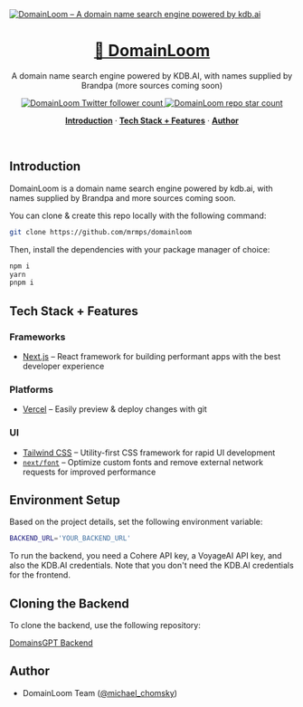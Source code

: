 
<a href="https://domainloom.com">
  <img alt="DomainLoom – A domain name search engine powered by kdb.ai" src="https://domainloom.com/opengraph-image" />
  <h1 align="center">🧵 DomainLoom</h1>
</a>

<p align="center">
  A domain name search engine powered by KDB.AI, with names supplied by Brandpa (more sources coming soon)
</p>

<p align="center">
  <a href="https://twitter.com/michael_chomsky">
    <img src="https://img.shields.io/twitter/follow/michael_chomsky?style=flat&label=michael_chomsky&logo=twitter&color=0bf&logoColor=fff" alt="DomainLoom Twitter follower count" />
  </a>
  <a href="https://github.com/mrmps/domainloom">
    <img src="https://img.shields.io/github/stars/mrmps/domainloom?label=domainloom%2Fdomainloom" alt="DomainLoom repo star count" />
  </a>
</p>

<p align="center">
  <a href="#introduction"><strong>Introduction</strong></a> ·
  <a href="#tech-stack--features"><strong>Tech Stack + Features</strong></a> ·
  <a href="#author"><strong>Author</strong></a>
</p>
<br/>

## Introduction

DomainLoom is a domain name search engine powered by kdb.ai, with names supplied by Brandpa and more sources coming soon.

You can clone & create this repo locally with the following command:

```bash
git clone https://github.com/mrmps/domainloom
```

Then, install the dependencies with your package manager of choice:

```bash
npm i
yarn
pnpm i
```

## Tech Stack + Features

### Frameworks

- [Next.js](https://nextjs.org/) – React framework for building performant apps with the best developer experience

### Platforms

- [Vercel](https://vercel.com/) – Easily preview & deploy changes with git

### UI

- [Tailwind CSS](https://tailwindcss.com/) – Utility-first CSS framework for rapid UI development
- [`next/font`](https://nextjs.org/docs/basic-features/font-optimization) – Optimize custom fonts and remove external network requests for improved performance

## Environment Setup

Based on the project details, set the following environment variable:

```bash
BACKEND_URL='YOUR_BACKEND_URL'
```

To run the backend, you need a Cohere API key, a VoyageAI API key, and also the KDB.AI credentials. Note that you don't need the KDB.AI credentials for the frontend.

## Cloning the Backend

To clone the backend, use the following repository:

[DomainsGPT Backend](https://replit.com/@mryaboy/DomainsGPT)

## Author

- DomainLoom Team ([@michael_chomsky](https://twitter.com/michael_chomsky))
